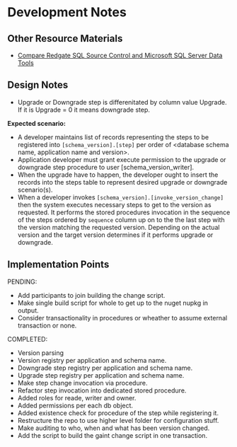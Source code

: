 ﻿# Development Notes

## Other Resource Materials
- [Compare Redgate SQL Source Control and Microsoft SQL Server Data Tools](http://dlmconsultants.com/wp-content/uploads/2018/12/Redgate-vs-SSDT-3.pdf)


## Design Notes
- Upgrade or Downgrade step is differenitated by column value Upgrade.
  If it is Upgrade = 0 it means downgrade step.

**Expected scenario:**
- A developer maintains list of records representing the steps to be registered into `[schema_version].[step]`
  per order of <database schema name, application name and version>.
- Application developer must grant execute permission to the upgrade or downgrade step procedure to user [schema_version_writer].
- When the upgrade have to happen, the developer ought
  to insert the records into the steps table to represent desired upgrade
  or downgrade scenario(s).
- When a developer invokes `[schema_version].[invoke_version_change]` then the system
  executes necessary steps to get to the version as requested. It performs
  the stored procedures invocation in the sequence of the steps ordered by `sequence`
  column up on to the the last step with the version matching the requested version.
  Depending on the actual version and the target version determines if it performs upgrade or downgrade.

## Implementation Points
PENDING:
- Add participants to join building the change script.
- Make single build script for whole to get up to the nuget nupkg in output.
- Consider transactionality in procedures or wheather to assume external transaction or none.

COMPLETED:
- Version parsing
- Version registry per application and schema name.
- Downgrade step registry per application and schema name.
- Upgrade step registry per application and schema name.
- Make step change invocation via procedure.
- Refactor step invocation into dedicated stored procedure.
- Added roles for reade, writer and owner.
- Added permissions per each db object.
- Added existence check for procedure of the step while registering it.
- Restructure the repo to use higher level folder for configuration stuff.
- Make auditing to who, when and what has been version changed.
- Add the script to build the gaint change script in one transaction.
